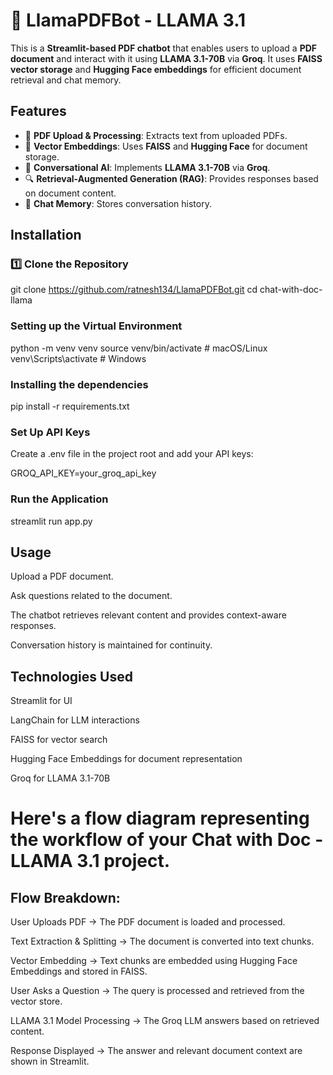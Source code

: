 # 🦙 LlamaPDFBot - LLAMA 3.1

This is a **Streamlit-based PDF chatbot** that enables users to upload a **PDF document** and interact with it using **LLAMA 3.1-70B** via **Groq**. It uses **FAISS vector storage** and **Hugging Face embeddings** for efficient document retrieval and chat memory.

## Features
- 📄 **PDF Upload & Processing**: Extracts text from uploaded PDFs.
- 🧠 **Vector Embeddings**: Uses **FAISS** and **Hugging Face** for document storage.
- 🤖 **Conversational AI**: Implements **LLAMA 3.1-70B** via **Groq**.
- 🔍 **Retrieval-Augmented Generation (RAG)**: Provides responses based on document content.
- 💬 **Chat Memory**: Stores conversation history.

## Installation
### 1️⃣ Clone the Repository
git clone https://github.com/ratnesh134/LlamaPDFBot.git
cd chat-with-doc-llama

### Setting up the Virtual Environment
python -m venv venv
source venv/bin/activate  # macOS/Linux
venv\Scripts\activate  # Windows

### Installing the dependencies
pip install -r requirements.txt

### Set Up API Keys
Create a .env file in the project root and add your API keys:

GROQ_API_KEY=your_groq_api_key

### Run the Application
streamlit run app.py

## Usage

Upload a PDF document.

Ask questions related to the document.

The chatbot retrieves relevant content and provides context-aware responses.

Conversation history is maintained for continuity.

## Technologies Used
Streamlit for UI

LangChain for LLM interactions

FAISS for vector search

Hugging Face Embeddings for document representation

Groq for LLAMA 3.1-70B

# Here's a flow diagram representing the workflow of your Chat with Doc - LLAMA 3.1 project.

## Flow Breakdown:
User Uploads PDF → The PDF document is loaded and processed.

Text Extraction & Splitting → The document is converted into text chunks.

Vector Embedding → Text chunks are embedded using Hugging Face Embeddings and stored in FAISS.

User Asks a Question → The query is processed and retrieved from the vector store.

LLAMA 3.1 Model Processing → The Groq LLM answers based on retrieved content.

Response Displayed → The answer and relevant document context are shown in Streamlit.
